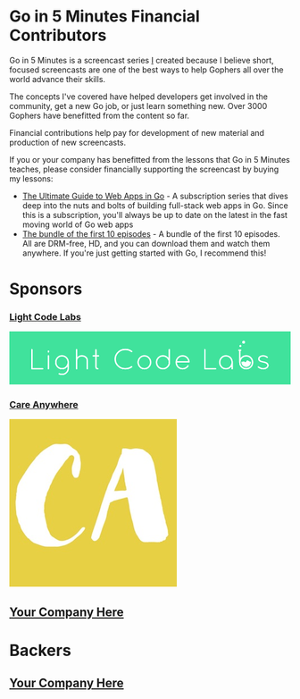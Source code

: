 # Go in 5 Minutes Financial Contributors

Go in 5 Minutes is a screencast series [I](https://github.com/arschles) created because
I believe short, focused screencasts are one of the best ways to help Gophers all over
the world advance their skills.

The concepts I've covered have helped developers get involved in the community, get a new
Go job, or just learn something new. Over 3000 Gophers have benefitted from the content
so far.

Financial contributions help pay for development of new material and production of new screencasts.

If you or your company has benefitted from the lessons that Go in 5 Minutes teaches, please consider financially supporting the screencast by buying my lessons:

- [The Ultimate Guide to Web Apps in Go](https://gum.co/hgHhj?wanted=true) - A subscription series that dives deep into the nuts and bolts of building full-stack web apps in Go. Since this is a subscription, you'll always be up to date on the latest in the fast moving world of Go web apps
- [The bundle of the first 10 episodes](https://gumroad.com/l/gifm-1-10?wanted=true) - A bundle of the first 10 episodes. All are DRM-free, HD, and you can download them and watch them anywhere. If you're just getting started with Go, I recommend this!

# Sponsors

### [Light Code Labs](https://www.lightcodelabs.com/)

![Light Code Labs](./www/static/img/light-code-labs.png)

### [Care Anywhere](https://careanywhereapp.com)

![Care Anywhere](./www/static/img/care-anywhere.jpg)

## [Your Company Here](https://patreon.com/goin5minutes)

# Backers

## [Your Company Here](https://patreon.com/goin5minutes)
